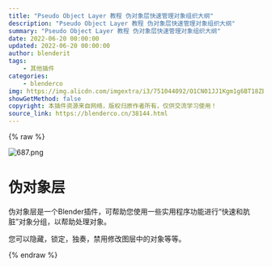 ```yaml
---
title: "Pseudo Object Layer 教程 伪对象层快速管理对象组织大纲"
description: "Pseudo Object Layer 教程 伪对象层快速管理对象组织大纲"
summary: "Pseudo Object Layer 教程 伪对象层快速管理对象组织大纲"
date: 2022-06-20 00:00:00
updated: 2022-06-20 00:00:00
author: blenderit
tags: 
    - 其他插件
categories:
    - blenderco
img: https://img.alicdn.com/imgextra/i3/751044092/O1CN01JJ1Kgm1g6BT18ZBcf_!!751044092.png
showGetMethod: false
copyright: 本插件资源来自网络，版权归原作者所有，仅供交流学习使用！
source_link: https://blenderco.cn/38144.html
---
```


{% raw %}
<p><img class="aligncenter" src="https://img.alicdn.com/imgextra/i3/751044092/O1CN01JJ1Kgm1g6BT18ZBcf_!!751044092.png" alt="687.png"></p><h1>伪对象层</h1><p>伪对象层是一个Blender插件，可帮助您使用一些实用程序功能进行“快速和肮脏”对象分组，以帮助处理对象。</p><p>您可以隐藏，锁定，独奏，禁用修改图层中的对象等等。</p>
<div style="display: none">blenderco</div>
{% endraw %}